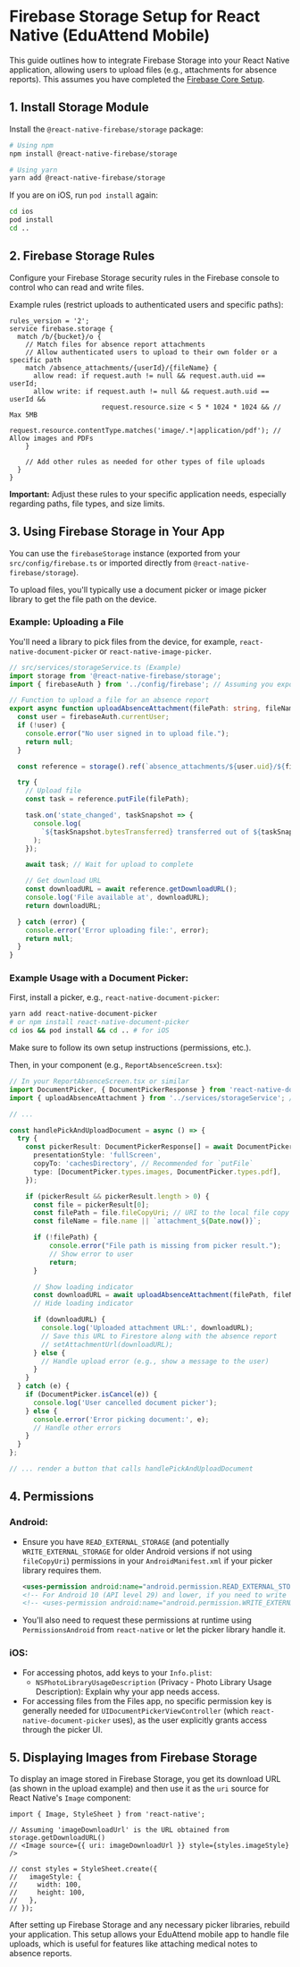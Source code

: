 
# Firebase Storage Setup for React Native (EduAttend Mobile)

This guide outlines how to integrate Firebase Storage into your React Native application, allowing users to upload files (e.g., attachments for absence reports). This assumes you have completed the [Firebase Core Setup](./firebase_core_setup.md).

## 1. Install Storage Module

Install the `@react-native-firebase/storage` package:
```bash
# Using npm
npm install @react-native-firebase/storage

# Using yarn
yarn add @react-native-firebase/storage
```

If you are on iOS, run `pod install` again:
```bash
cd ios
pod install
cd ..
```

## 2. Firebase Storage Rules

Configure your Firebase Storage security rules in the Firebase console to control who can read and write files.

Example rules (restrict uploads to authenticated users and specific paths):
```storage-rules
rules_version = '2';
service firebase.storage {
  match /b/{bucket}/o {
    // Match files for absence report attachments
    // Allow authenticated users to upload to their own folder or a specific path
    match /absence_attachments/{userId}/{fileName} {
      allow read: if request.auth != null && request.auth.uid == userId;
      allow write: if request.auth != null && request.auth.uid == userId &&
                       request.resource.size < 5 * 1024 * 1024 && // Max 5MB
                       request.resource.contentType.matches('image/.*|application/pdf'); // Allow images and PDFs
    }

    // Add other rules as needed for other types of file uploads
  }
}
```
**Important:** Adjust these rules to your specific application needs, especially regarding paths, file types, and size limits.

## 3. Using Firebase Storage in Your App

You can use the `firebaseStorage` instance (exported from your `src/config/firebase.ts` or imported directly from `@react-native-firebase/storage`).

To upload files, you'll typically use a document picker or image picker library to get the file path on the device.

### Example: Uploading a File

You'll need a library to pick files from the device, for example, `react-native-document-picker` or `react-native-image-picker`.

```typescript
// src/services/storageService.ts (Example)
import storage from '@react-native-firebase/storage';
import { firebaseAuth } from '../config/firebase'; // Assuming you export auth instance

// Function to upload a file for an absence report
export async function uploadAbsenceAttachment(filePath: string, fileName: string): Promise<string | null> {
  const user = firebaseAuth.currentUser;
  if (!user) {
    console.error("No user signed in to upload file.");
    return null;
  }

  const reference = storage().ref(`absence_attachments/${user.uid}/${fileName}`);

  try {
    // Upload file
    const task = reference.putFile(filePath);

    task.on('state_changed', taskSnapshot => {
      console.log(
        `${taskSnapshot.bytesTransferred} transferred out of ${taskSnapshot.totalBytes}`,
      );
    });

    await task; // Wait for upload to complete

    // Get download URL
    const downloadURL = await reference.getDownloadURL();
    console.log('File available at', downloadURL);
    return downloadURL;

  } catch (error) {
    console.error('Error uploading file:', error);
    return null;
  }
}
```

### Example Usage with a Document Picker:

First, install a picker, e.g., `react-native-document-picker`:
```bash
yarn add react-native-document-picker
# or npm install react-native-document-picker
cd ios && pod install && cd .. # for iOS
```
Make sure to follow its own setup instructions (permissions, etc.).

Then, in your component (e.g., `ReportAbsenceScreen.tsx`):
```typescript
// In your ReportAbsenceScreen.tsx or similar
import DocumentPicker, { DocumentPickerResponse } from 'react-native-document-picker';
import { uploadAbsenceAttachment } from '../services/storageService'; // Adjust path

// ...

const handlePickAndUploadDocument = async () => {
  try {
    const pickerResult: DocumentPickerResponse[] = await DocumentPicker.pick({
      presentationStyle: 'fullScreen',
      copyTo: 'cachesDirectory', // Recommended for `putFile`
      type: [DocumentPicker.types.images, DocumentPicker.types.pdf],
    });

    if (pickerResult && pickerResult.length > 0) {
      const file = pickerResult[0];
      const filePath = file.fileCopyUri; // URI to the local file copy
      const fileName = file.name || `attachment_${Date.now()}`;

      if (!filePath) {
          console.error("File path is missing from picker result.");
          // Show error to user
          return;
      }

      // Show loading indicator
      const downloadURL = await uploadAbsenceAttachment(filePath, fileName);
      // Hide loading indicator

      if (downloadURL) {
        console.log('Uploaded attachment URL:', downloadURL);
        // Save this URL to Firestore along with the absence report
        // setAttachmentUrl(downloadURL);
      } else {
        // Handle upload error (e.g., show a message to the user)
      }
    }
  } catch (e) {
    if (DocumentPicker.isCancel(e)) {
      console.log('User cancelled document picker');
    } else {
      console.error('Error picking document:', e);
      // Handle other errors
    }
  }
};

// ... render a button that calls handlePickAndUploadDocument
```

## 4. Permissions

### Android:
*   Ensure you have `READ_EXTERNAL_STORAGE` (and potentially `WRITE_EXTERNAL_STORAGE` for older Android versions if not using `fileCopyUri`) permissions in your `AndroidManifest.xml` if your picker library requires them.
    ```xml
    <uses-permission android:name="android.permission.READ_EXTERNAL_STORAGE" />
    <!-- For Android 10 (API level 29) and lower, if you need to write -->
    <!-- <uses-permission android:name="android.permission.WRITE_EXTERNAL_STORAGE" android:maxSdkVersion="29" /> -->
    ```
*   You'll also need to request these permissions at runtime using `PermissionsAndroid` from `react-native` or let the picker library handle it.

### iOS:
*   For accessing photos, add keys to your `Info.plist`:
    *   `NSPhotoLibraryUsageDescription` (Privacy - Photo Library Usage Description): Explain why your app needs access.
*   For accessing files from the Files app, no specific permission key is generally needed for `UIDocumentPickerViewController` (which `react-native-document-picker` uses), as the user explicitly grants access through the picker UI.

## 5. Displaying Images from Firebase Storage

To display an image stored in Firebase Storage, you get its download URL (as shown in the upload example) and then use it as the `uri` source for React Native's `Image` component:
```tsx
import { Image, StyleSheet } from 'react-native';

// Assuming 'imageDownloadUrl' is the URL obtained from storage.getDownloadURL()
// <Image source={{ uri: imageDownloadUrl }} style={styles.imageStyle} />

// const styles = StyleSheet.create({
//   imageStyle: {
//     width: 100,
//     height: 100,
//   },
// });
```

After setting up Firebase Storage and any necessary picker libraries, rebuild your application.
This setup allows your EduAttend mobile app to handle file uploads, which is useful for features like attaching medical notes to absence reports.

